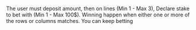 The user must deposit amount, then on lines (Min 1 - Max 3),
Declare stake to bet with (Min 1 - Max 100$).
Winning happen when either one or more of the rows or columns matches.
You can keep betting
